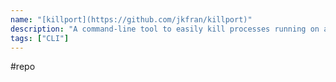 ```yaml
---
name: "[killport](https://github.com/jkfran/killport)"
description: "A command-line tool to easily kill processes running on a specified port."
tags: ["CLI"]
---
```

#repo